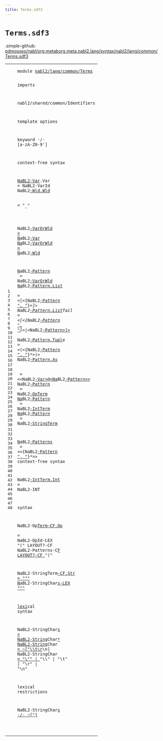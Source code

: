 ```yaml
---
title: Terms.sdf3
---
```


# `Terms.sdf3`

:simple-github: [pdmosses/nabl/org.metaborg.meta.nabl2.lang/syntax/nabl2/lang/common/Terms.sdf3]

[pdmosses/nabl/org.metaborg.meta.nabl2.lang/syntax/nabl2/lang/common/Terms.sdf3]: https://github.com/pdmosses/nabl/blob/master/org.metaborg.meta.nabl2.lang/syntax/nabl2/lang/common/Terms.sdf3 "The source file on GitHub"

<div class="sdf3"><table class="highlighttable"><tbody><tr><td class="linenos"><div class="linenodiv"><pre><span></span>1
2
3
4
5
6
7
8
9
10
11
12
13
14
15
16
17
18
19
20
21
22
23
24
25
26
27
28
29
30
31
32
33
34
35
36
37
38
39
40
41
42
43
44
45
46
47
48
</pre></div></td>
<td class="code"><pre><code><span class="keyword">module</span> <a href="../../rules/CGen.sdf3#nabl2/lang/common/Terms_201_224" id="nabl2/lang/common/Terms_7_30" title="Referenced at ../../rules/CGen.sdf3 line 11">nabl2/lang/common/Terms</a>

<span class="keyword">imports</span>

  <span title="External reference">nabl2/shared/common/Identifiers</span>

<span class="keyword">template options</span>

  <span class="keyword">keyword</span> -/- [<span class="cons_Regular">a</span>-<span class="cons_Regular">z</span><span class="cons_Regular">A</span>-<span class="cons_Regular">Z</span><span class="cons_Regular">0</span>-<span class="cons_Regular">9</span>\']

<span class="keyword">context-free syntax</span>

  <a href="#NaBL2-Var_514_523" id="NaBL2-Var_146_155" title="Referenced at line 23; ../Injections.sdf3 line 41; ../../rules/CGen.sdf3 line 38">NaBL2-Var</a>.<span class="cons_Constructor"><span id="Var_156_159" title="Not referenced locally, nor via imports">Var</span></span>   = <span class="keyword">NaBL</span>2-VarId
  Na<span class="keyword">BL</span>2<a href="#NaBL2-Wld_251_260" id="NaBL2-Wld_178_187" title="Referenced at line 17">-Wld.Wld </a> <span class="cons_Constructor"><span id="Wld_188_191" title="Not referenced locally, nor via imports"> = </span></span>"_"

<span class="cons_Lit">  N</span><span class="keyword">aBL</span>2<a href="#NaBL2-VarOrWld_289_303" id="NaBL2-VarOrWld_203_217" title="Referenced at line 19; ../../rules/CGen.sdf3 line 47">-VarOrWld  = N</a><span class="keyword">aBL</span>2<a href="#NaBL2-Var_146_155" id="NaBL2-Var_221_230" title="Defined at line 13">-Var
  Na</a><span class="keyword">BL</span>2<a href="#NaBL2-VarOrWld_289_303" id="NaBL2-VarOrWld_233_247" title="Referenced at line 19; ../../rules/CGen.sdf3 line 47">-VarOrWld  = N</a><span class="keyword">aBL</span>2<a href="#NaBL2-Wld_178_187" id="NaBL2-Wld_251_260" title="Defined at line 14">-Wld

  N</a><span class="keyword">aBL</span>2<a href="#NaBL2-Pattern_698_711" id="NaBL2-Pattern_264_277" title="Referenced at line 28; ../../rules/CGen.sdf3 line 32">-Pattern     </a>     = <span class="keyword">NaBL</span>2<a href="#NaBL2-VarOrWld_203_217" id="NaBL2-VarOrWld_289_303" title="Defined at line 16, 17">-VarOrWld
  Na</a><span class="keyword">BL</span>2<a href="#NaBL2-Pattern_698_711" id="NaBL2-Pattern_306_319" title="Referenced at line 28; ../../rules/CGen.sdf3 line 32">-Pattern.List</a> <span class="cons_Constructor"><span id="List_320_324" title="Not referenced locally, nor via imports">    </span></span>= &lt;[&lt;{<span class="keyword">Na</span><span class="cons_String">B</span><span class="keyword">L</span>2<a href="#NaBL2-Pattern_264_277" id="NaBL2-Pattern_335_348" title="Defined at line 19, 20, 21, 22, 23, 24, 25, 26">-Pattern ", "</a>}<span class="cons_Lit">*&gt;]&gt;</span>
  <span class="cons_String">N</span><span class="keyword">aBL</span>2<a href="#NaBL2-Pattern_698_711" id="NaBL2-Pattern_361_374" title="Referenced at line 28; ../../rules/CGen.sdf3 line 32">-Pattern.List</a><span class="keyword">T</span><span class="cons_Constructor"><span id="ListTail_375_383" title="Not referenced locally, nor via imports">ail = &lt;[</span></span>&lt;{<span class="keyword">Na</span><span class="cons_String">B</span><span class="keyword">L</span>2<a href="#NaBL2-Pattern_264_277" id="NaBL2-Pattern_390_403" title="Defined at line 19, 20, 21, 22, 23, 24, 25, 26">-Pattern ", "</a>}<span class="cons_Lit">*&gt;|&lt;</span><span class="keyword">NaB</span><span class="cons_String">L</span>2<a href="#NaBL2-Pattern_264_277" id="NaBL2-Pattern_413_426" title="Defined at line 19, 20, 21, 22, 23, 24, 25, 26">-Pattern&gt;]&gt;
 </a> <span class="cons_String">N</span><span class="keyword">aBL</span>2<a href="#NaBL2-Pattern_698_711" id="NaBL2-Pattern_432_445" title="Referenced at line 28; ../../rules/CGen.sdf3 line 32">-Pattern.Tupl</a><span class="keyword">e</span><span class="cons_Constructor"><span id="Tuple_446_451" title="Not referenced locally, nor via imports">    =</span></span> &lt;(&lt;{<span class="keyword">Na</span><span class="cons_String">B</span><span class="keyword">L</span>2<a href="#NaBL2-Pattern_264_277" id="NaBL2-Pattern_461_474" title="Defined at line 19, 20, 21, 22, 23, 24, 25, 26">-Pattern ", "</a>}<span class="cons_Lit">*&gt;)&gt;</span>
  <span class="cons_String">N</span><span class="keyword">aBL</span>2<a href="#NaBL2-Pattern_698_711" id="NaBL2-Pattern_487_500" title="Referenced at line 28; ../../rules/CGen.sdf3 line 32">-Pattern.As  </a> <span class="cons_Constructor"><span id="As_501_503" title="Not referenced locally, nor via imports">  </span></span>  = &lt;&lt;<span class="keyword">NaBL</span>2<a href="#NaBL2-Var_146_155" id="NaBL2-Var_514_523" title="Defined at line 13">-Var&gt;@&lt;Na</a><span class="keyword">B</span><span class="cons_String">L</span>2<a href="#NaBL2-Pattern_264_277" id="NaBL2-Pattern_526_539" title="Defined at line 19, 20, 21, 22, 23, 24, 25, 26">-Pattern&gt;&gt;
  </a><span class="keyword">NaBL</span>2<a href="#NaBL2-Pattern_698_711" id="NaBL2-Pattern_544_557" title="Referenced at line 28; ../../rules/CGen.sdf3 line 32">-Pattern     </a>     = <span class="keyword">NaBL</span>2<a href="#NaBL2-OpTerm_787_799" id="NaBL2-OpTerm_569_581" title="Defined at line 36">-OpTerm
  Na</a><span class="keyword">BL</span>2<a href="#NaBL2-Pattern_698_711" id="NaBL2-Pattern_584_597" title="Referenced at line 28; ../../rules/CGen.sdf3 line 32">-Pattern     </a>     = <span class="keyword">NaBL</span>2<a href="#NaBL2-IntTerm_745_758" id="NaBL2-IntTerm_609_622" title="Defined at line 32">-IntTerm
  Na</a><span class="keyword">BL</span>2<a href="#NaBL2-Pattern_698_711" id="NaBL2-Pattern_625_638" title="Referenced at line 28; ../../rules/CGen.sdf3 line 32">-Pattern     </a>     = <span class="keyword">NaBL</span>2<a href="#NaBL2-StringTerm_880_896" id="NaBL2-StringTerm_650_666" title="Defined at line 38">-StringTerm

  N</a><span class="keyword">aBL</span>2<a href="#NaBL2-Patterns_843_857" id="NaBL2-Patterns_670_684" title="Referenced at line 36">-Patterns     </a>    = &lt;&lt;{<span class="keyword">NaBL</span>2<a href="#NaBL2-Pattern_264_277" id="NaBL2-Pattern_698_711" title="Defined at line 19, 20, 21, 22, 23, 24, 25, 26">-Pattern ", "</a>}<span class="cons_Lit">*&gt;&gt;
</span>
<span class="keyword">context-free syntax</span>

  <span class="keyword">NaBL</span>2<a href="#NaBL2-IntTerm_609_622" id="NaBL2-IntTerm_745_758" title="Referenced at line 25; ../CTerms.sdf3 line 29">-IntTerm.Int </a>=<span class="cons_Constructor"><span id="Int_759_762" title="Not referenced locally, nor via imports"> Na</span></span><span class="keyword">BL</span>2-<span class="keyword">IN</span>T

syntax
 
  <span class="keyword">NaBL</span>2-<span class="keyword">Op</span><a href="#NaBL2-OpTerm_569_581" id="NaBL2-OpTerm_787_799" title="Referenced at line 24">Term-CF.Op  </a>    <span class="cons_Constructor"><span id="Op_803_805" title="Not referenced locally, nor via imports">= </span></span><span class="keyword">NaBL</span>2-<span class="keyword">Op</span><span class="keyword">Id-LEX</span> "(" LAYOUT?<span class="keyword">-CF N</span><span class="cons_Lit">aBL</span>2-<span class="keyword">Patterns-C</span><a href="#NaBL2-Patterns_670_684" id="NaBL2-Patterns_843_857" title="Defined at line 28">F LAYOUT?-CF  </a>")"

  <span class="keyword">NaBL</span>2-<span class="keyword">Str</span><span class="cons_Lit">ing</span><span class="keyword">Term</span><a href="#NaBL2-StringTerm_650_666" id="NaBL2-StringTerm_880_896" title="Referenced at line 26; ../CTerms.sdf3 line 30; ../Messages.sdf3 line 19">-CF.Str = "\"" N</a><span class="keyword">aBL</span>2<span class="cons_Constructor"><span id="Str_900_903" title="Not referenced locally, nor via imports">-St</span></span><span class="keyword">rin</span><span class="cons_Lit">gCha</span><span class="keyword">r</span><a href="#NaBL2-StringChars_958_975" id="NaBL2-StringChars_911_928" title="Defined at line 42">s-LEX "\""
 
lexi</a><span class="keyword">cal s</span><span class="cons_Lit">ynta</span><span class="keyword">x</span>

  <span class="keyword">NaBL</span>2-<span class="keyword">StringChar</span><a href="#NaBL2-StringChars_1126_1143" id="NaBL2-StringChars_958_975" title="Referenced at line 48">s   = NaBL2-Strin</a><span class="keyword">gChar</span><a href="#NaBL2-StringChar_1000_1016" id="NaBL2-StringChar_980_996" title="Defined at line 43, 44">*
  NaBL2-String</a><span class="keyword">Char</span><a href="#NaBL2-StringChar_980_996" id="NaBL2-StringChar_1000_1016" title="Referenced at line 42">    = ~[\"\\\t\r</a><span class="string">\n</span>]
  <span class="keyword">NaB</span>L2-<span class="keyword">S</span>t<span class="keyword">r</span>i<span class="keyword">n</span>g<span class="keyword">Char</span><a href="#NaBL2-StringChar_980_996" id="NaBL2-StringChar_1038_1054" title="Referenced at line 42">    =  "\\\"" | </a>"\\\\" <span class="cons_Lit">| "\\t</span>" |<span class="cons_Lit"> "\\r"</span> | <span class="cons_Lit">"\\n"</span>

<span class="keyword">l</span><span class="cons_Lit">exica</span><span class="keyword">l r</span><span class="cons_Lit">estri</span><span class="keyword">ctions</span>

  <span class="keyword">NaBL</span>2-<span class="keyword">StringChar</span><a href="#NaBL2-StringChars_958_975" id="NaBL2-StringChars_1126_1143" title="Defined at line 42">s -/- ~[\"]


</code></pre></td></tr></tbody></table></div>